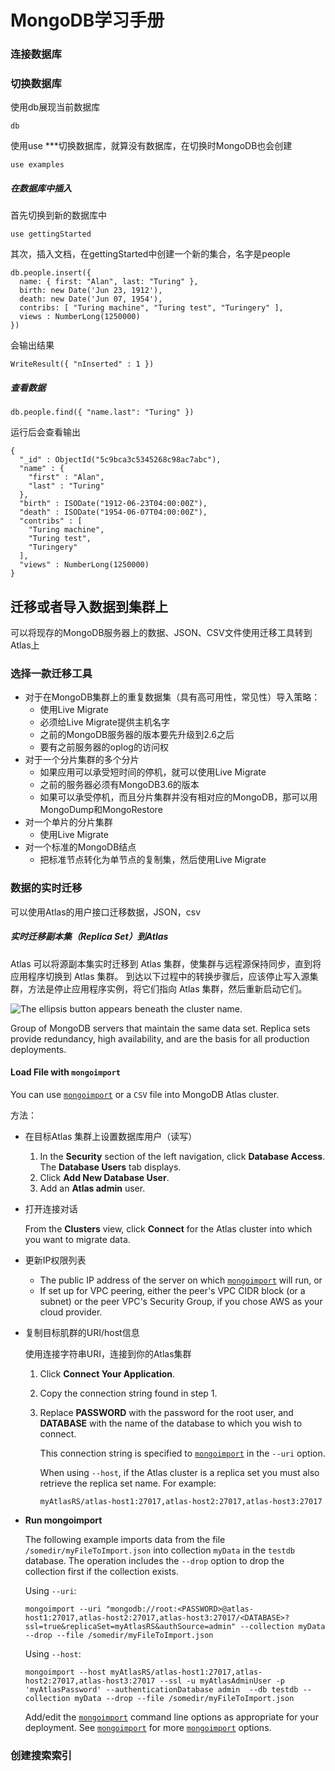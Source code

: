# MongoDB学习手册

### 连接数据库

### 切换数据库

使用db展现当前数据库

```
db
```

使用use ***切换数据库，就算没有数据库，在切换时MongoDB也会创建

```
use examples
```

##### 在数据库中插入

首先切换到新的数据库中

```
use gettingStarted
```

其次，插入文档，在gettingStarted中创建一个新的集合，名字是people

```
db.people.insert({
  name: { first: "Alan", last: "Turing" },
  birth: new Date('Jun 23, 1912'),
  death: new Date('Jun 07, 1954'),
  contribs: [ "Turing machine", "Turing test", "Turingery" ],
  views : NumberLong(1250000)
})
```

会输出结果

```
WriteResult({ "nInserted" : 1 })
```

##### 查看数据

```
db.people.find({ "name.last": "Turing" })
```

运行后会查看输出

```
{
  "_id" : ObjectId("5c9bca3c5345268c98ac7abc"),
  "name" : {
    "first" : "Alan",
    "last" : "Turing"
  },
  "birth" : ISODate("1912-06-23T04:00:00Z"),
  "death" : ISODate("1954-06-07T04:00:00Z"),
  "contribs" : [
    "Turing machine",
    "Turing test",
    "Turingery"
  ],
  "views" : NumberLong(1250000)
}
```

## 迁移或者导入数据到集群上

可以将现存的MongoDB服务器上的数据、JSON、CSV文件使用迁移工具转到Atlas上

### 选择一款迁移工具

* 对于在MongoDB集群上的重复数据集（具有高可用性，常见性）导入策略：
  * 使用Live Migrate
  * 必须给Live Migrate提供主机名字
  * 之前的MongoDB服务器的版本要先升级到2.6之后
  * 要有之前服务器的oplog的访问权
* 对于一个分片集群的多个分片
  * 如果应用可以承受短时间的停机，就可以使用Live Migrate
  * 之前的服务器必须有MongoDB3.6的版本
  * 如果可以承受停机，而且分片集群并没有相对应的MongoDB，那可以用MongoDump和MongoRestore
* 对一个单片的分片集群
  * 使用Live Migrate
* 对一个标准的MongoDB结点
  * 把标准节点转化为单节点的复制集，然后使用Live Migrate

### 数据的实时迁移

可以使用Atlas的用户接口迁移数据，JSON，csv

##### 实时迁移副本集（Replica Set）到Atlas

Atlas 可以将源副本集实时迁移到 Atlas 集群，使集群与远程源保持同步，直到将应用程序切换到 Atlas 集群。 到达以下过程中的转换步骤后，应该停止写入源集群，方法是停止应用程序实例，将它们指向 Atlas 集群，然后重新启动它们。

![The ellipsis button appears beneath the cluster name.](https://docs.atlas.mongodb.com/images/live-migrate-blurred-region.png)

Group of MongoDB servers that maintain the same data set. Replica sets provide redundancy, high availability, and are the basis for all production deployments.

#### Load File with `mongoimport`

You can use [`mongoimport`](https://docs.mongodb.com/database-tools/mongoimport/#mongodb-binary-bin.mongoimport) or a `CSV` file into MongoDB Atlas cluster.

方法：

* 在目标Atlas 集群上设置数据库用户（读写）

  1. In the **Security** section of the left navigation, click **Database Access**. The **Database Users** tab displays.
  2. Click **Add New Database User**.
  3. Add an **Atlas admin** user.

* 打开连接对话

  From the **Clusters** view, click **Connect** for the Atlas cluster into which you want to migrate data.

* 更新IP权限列表

  - The public IP address of the server on which [`mongoimport`](https://docs.mongodb.com/database-tools/mongoimport/#mongodb-binary-bin.mongoimport) will run, or
  - If set up for VPC peering, either the peer's VPC CIDR block (or a subnet) or the peer VPC's Security Group, if you chose AWS as your cloud provider.

* 复制目标肌群的URI/host信息

  使用连接字符串URI，连接到你的Atlas集群

  1. Click **Connect Your Application**.

  2. Copy the connection string found in step 1.

  3. Replace **PASSWORD** with the password for the root user, and **DATABASE** with the name of the database to which you wish to connect.

     

     This connection string is specified to [`mongoimport`](https://docs.mongodb.com/database-tools/mongoimport/#mongodb-binary-bin.mongoimport) in the `--uri` option.

     When using `--host`, if the Atlas cluster is a replica set you must also retrieve the replica set name. For example:

     ```
     myAtlasRS/atlas-host1:27017,atlas-host2:27017,atlas-host3:27017
     ```

* **Run mongoimport**

  The following example imports data from the file `/somedir/myFileToImport.json` into collection `myData` in the `testdb` database. The operation includes the `--drop` option to drop the collection first if the collection exists.

  Using `--uri`:

  ```
  mongoimport --uri "mongodb://root:<PASSWORD>@atlas-host1:27017,atlas-host2:27017,atlas-host3:27017/<DATABASE>?ssl=true&replicaSet=myAtlasRS&authSource=admin" --collection myData --drop --file /somedir/myFileToImport.json
  ```

  

  Using `--host`:

  ```
  mongoimport --host myAtlasRS/atlas-host1:27017,atlas-host2:27017,atlas-host3:27017 --ssl -u myAtlasAdminUser -p 'myAtlasPassword' --authenticationDatabase admin  --db testdb --collection myData --drop --file /somedir/myFileToImport.json
  ```

  

  Add/edit the [`mongoimport`](https://docs.mongodb.com/database-tools/mongoimport/#mongodb-binary-bin.mongoimport) command line options as appropriate for your deployment. See [`mongoimport`](https://docs.mongodb.com/database-tools/mongoimport/#mongodb-binary-bin.mongoimport) for more [`mongoimport`](https://docs.mongodb.com/database-tools/mongoimport/#mongodb-binary-bin.mongoimport) options.

### 创建搜索索引

